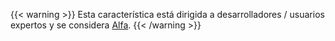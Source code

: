 ---
---
{{< warning >}}
Esta característica está dirigida a desarrolladores / usuarios expertos y se considera
[Alfa](https://github.com/istio/community/blob/master/FEATURE-LIFECYCLE.md).
{{< /warning >}}
